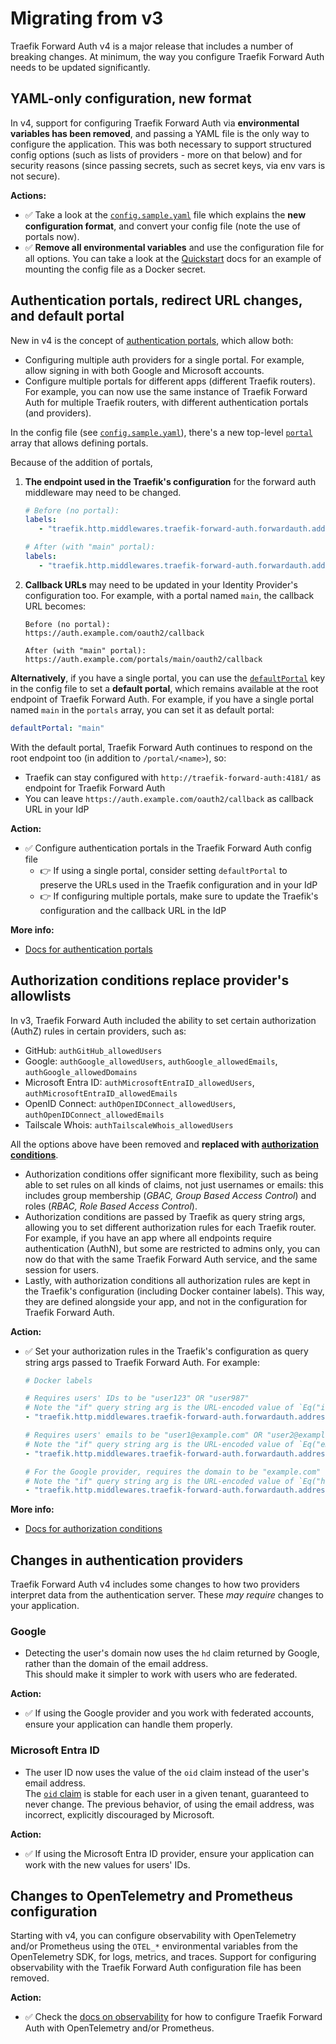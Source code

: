 # Migrating from v3

Traefik Forward Auth v4 is a major release that includes a number of breaking changes. At minimum, the way you configure Traefik Forward Auth needs to be updated significantly.

## YAML-only configuration, new format

In v4, support for configuring Traefik Forward Auth via **environmental variables has been removed**, and passing a YAML file is the only way to configure the application. This was both necessary to support structured config options (such as lists of providers - more on that below) and for security reasons (since passing secrets, such as secret keys, via env vars is not secure).

**Actions:**

- ✅ Take a look at the [`config.sample.yaml`](../config.sample.yaml) file which explains the **new configuration format**, and convert your config file (note the use of portals now).
- ✅ **Remove all environmental variables** and use the configuration file for all options. You can take a look at the [Quickstart](./01-quickstart.md) docs for an example of mounting the config file as a Docker secret.

## Authentication portals, redirect URL changes, and default portal

New in v4 is the concept of [authentication portals](./04-authentication-portals.md), which allow both:

- Configuring multiple auth providers for a single portal. For example, allow signing in with both Google and Microsoft accounts.
- Configure multiple portals for different apps (different Traefik routers). For example, you can now use the same instance of Traefik Forward Auth for multiple Traefik routers, with different authentication portals (and providers).

In the config file (see [`config.sample.yaml`](../config.sample.yaml)), there's a new top-level [`portal`](03-all-configuration-options.md#portal-configuration) array that allows defining portals.

Because of the addition of portals,

1. **The endpoint used in the Traefik's configuration** for the forward auth middleware may need to be changed.

   ```yaml
   # Before (no portal):
   labels:
      - "traefik.http.middlewares.traefik-forward-auth.forwardauth.address=http://traefik-forward-auth:4181/"

   # After (with "main" portal):
   labels:
      - "traefik.http.middlewares.traefik-forward-auth.forwardauth.address=http://traefik-forward-auth:4181/portals/main"
   ```

1. **Callback URLs** may need to be updated in your Identity Provider's configuration too. For example, with a portal named `main`, the callback URL becomes:

   ```
   Before (no portal):
   https://auth.example.com/oauth2/callback

   After (with "main" portal):
   https://auth.example.com/portals/main/oauth2/callback
   ```

**Alternatively**, if you have a single portal, you can use the [`defaultPortal`](03-all-configuration-options.md#config-opt-defaultportal) key in the config file to set a **default portal**, which remains available at the root endpoint of Traefik Forward Auth. For example, if you have a single portal named `main` in the `portals` array, you can set it as default portal:

```yaml
defaultPortal: "main"
```

With the default portal, Traefik Forward Auth continues to respond on the root endpoint too (in addition to `/portal/<name>`), so:

- Traefik can stay configured with `http://traefik-forward-auth:4181/` as endpoint for Traefik Forward Auth
- You can leave `https://auth.example.com/oauth2/callback` as callback URL in your IdP

**Action:**

- ✅ Configure authentication portals in the Traefik Forward Auth config file
   - 👉 If using a single portal, consider setting `defaultPortal` to preserve the URLs used in the Traefik configuration and in your IdP
   - 👉 If configuring multiple portals, make sure to update the Traefik's configuration and the callback URL in the IdP

**More info:**

- [Docs for authentication portals](./04-authentication-portals.md)

## Authorization conditions replace provider's allowlists

In v3, Traefik Forward Auth included the ability to set certain authorization (AuthZ) rules in certain providers, such as:

- GitHub: `authGitHub_allowedUsers`
- Google: `authGoogle_allowedUsers`, `authGoogle_allowedEmails`, `authGoogle_allowedDomains`
- Microsoft Entra ID: `authMicrosoftEntraID_allowedUsers`, `authMicrosoftEntraID_allowedEmails`
- OpenID Connect: `authOpenIDConnect_allowedUsers`, `authOpenIDConnect_allowedEmails`
- Tailscale Whois: `authTailscaleWhois_allowedUsers`

All the options above have been removed and **replaced with [authorization conditions](06-authorization-conditions.md)**.

- Authorization conditions offer significant more flexibility, such as being able to set rules on all kinds of claims, not just usernames or emails: this includes group membership (_GBAC, Group Based Access Control_) and roles (_RBAC, Role Based Access Control_).
- Authorization conditions are passed by Traefik as query string args, allowing you to set different authorization rules for each Traefik router. For example, if you have an app where all endpoints require authentication (AuthN), but some are restricted to admins only, you can now do that with the same Traefik Forward Auth service, and the same session for users.
- Lastly, with authorization conditions all authorization rules are kept in the Traefik's configuration (including Docker container labels). This way, they are defined alongside your app, and not in the configuration for Traefik Forward Auth.

**Action:**

- ✅ Set your authorization rules in the Traefik's configuration as query string args passed to Traefik Forward Auth. For example:

   ```yaml
   # Docker labels

   # Requires users' IDs to be "user123" OR "user987"
   # Note the "if" query string arg is the URL-encoded value of `Eq("id","user123") || Eq("id","user987")`
   - "traefik.http.middlewares.traefik-forward-auth.forwardauth.address=http://traefik-forward-auth:4181/portals/main?if=Eq%28%22id%22%2C%22user123%22%29%20%7C%7C%20Eq%28%22id%22%2C%22user987%22%29"

   # Requires users' emails to be "user1@example.com" OR "user2@example.com"
   # Note the "if" query string arg is the URL-encoded value of `Eq("email","user1@example.com") || Eq("email","user2@example.com")`
   - "traefik.http.middlewares.traefik-forward-auth.forwardauth.address=http://traefik-forward-auth:4181/portals/main?if=Eq%28%22email%22%2C%22user1%40example.com%22%29%20%7C%7C%20Eq%28%22email%22%2C%22user2%40example.com%22%29"

   # For the Google provider, requires the domain to be "example.com"
   # Note the "if" query string arg is the URL-encoded value of `Eq("hd","example.com")`
   - "traefik.http.middlewares.traefik-forward-auth.forwardauth.address=http://traefik-forward-auth:4181/portals/main?if=Eq%28%22hd%22%2C%22example.com%22%29"
   ```

**More info:**

- [Docs for authorization conditions](06-authorization-conditions.md)

## Changes in authentication providers

Traefik Forward Auth v4 includes some changes to how two providers interpret data from the authentication server. These _may require_ changes to your application.

### Google

- Detecting the user's domain now uses the `hd` claim returned by Google, rather than the domain of the email address.  
   This should make it simpler to work with users who are federated.

**Action:**

- ✅ If using the Google provider and you work with federated accounts, ensure your application can handle them properly.

### Microsoft Entra ID

- The user ID now uses the value of the `oid` claim instead of the user's email address.  
   The [`oid` claim](https://learn.microsoft.com/en-us/entra/identity-platform/id-token-claims-reference#payload-claims) is stable for each user in a given tenant, guaranteed to never change. The previous behavior, of using the email address, was incorrect, explicitly discouraged by Microsoft.

**Action:**

- ✅ If using the Microsoft Entra ID provider, ensure your application can work with the new values for users' IDs.

## Changes to OpenTelemetry and Prometheus configuration

Starting with v4, you can configure observability with OpenTelemetry and/or Prometheus using the `OTEL_*` environmental variables from the OpenTelemetry SDK, for logs, metrics, and traces. Support for configuring observability with the Traefik Forward Auth configuration file has been removed.

**Action:**

- ✅ Check the [docs on observability](./07-advanced-configuration.md#observability-logs-traces-metrics) for how to configure Traefik Forward Auth with OpenTelemetry and/or Prometheus.
